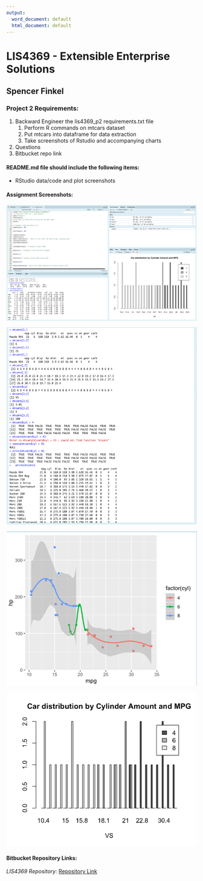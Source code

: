 ```yaml
---
output:
  word_document: default
  html_document: default
---
```


# LIS4369 - Extensible Enterprise Solutions 

## Spencer Finkel

### **Project 2 Requirements:** 
1. Backward Engineer the lis4369_p2 requirements.txt file
    1. Perform R commands on mtcars dataset
    2. Put mtcars into dataframe for data extraction
    2. Take screenshots of Rstudio and accompanying charts
3. Questions
4. Bitbucket repo link
   

#### README.md file should include the following items:
* RStudio data/code and plot screenshots




#### Assignment Screenshots:

![P2 RStudio](RStudio.png "P2 RStudio")

![P2 Data](data.png "P2 Data")

![Screenshot of plot](plot1.png "P2 Plot")

![Screenshot of plot](plot2.png "a2 Plot")


#### Bitbucket Repository Links:


*LIS4369 Repository:*
[Repository Link](https://bitbucket.org/stolidMiscellanea/lis4369/src/master/)